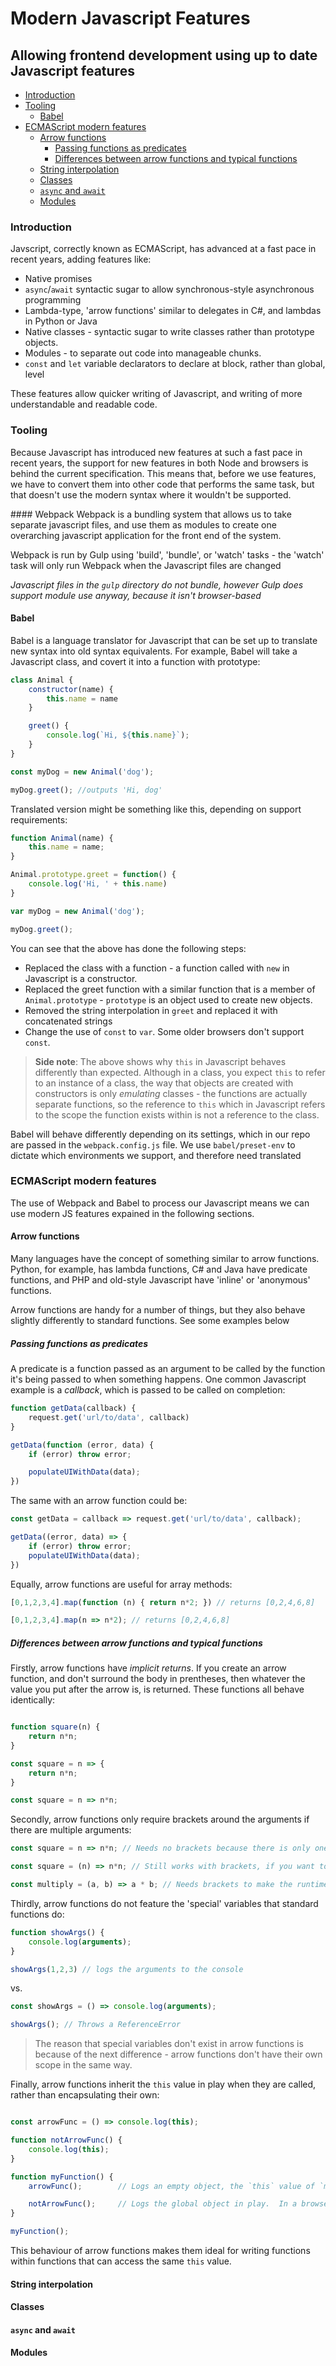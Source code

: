 # Modern Javascript Features                                            <!-- omit in toc -->
## Allowing frontend development using up to date Javascript features   <!-- omit in toc -->

- [Introduction](#Introduction)
- [Tooling](#Tooling)
  - [Babel](#Babel)
- [ECMAScript modern features](#ECMAScript-modern-features)
  - [Arrow functions](#Arrow-functions)
    - [Passing functions as predicates](#Passing-functions-as-predicates)
    - [Differences between arrow functions and typical functions](#Differences-between-arrow-functions-and-typical-functions)
  - [String interpolation](#String-interpolation)
  - [Classes](#Classes)
  - [`async` and `await`](#async-and-await)
  - [Modules](#Modules)

### Introduction
Javscript, correctly known as ECMAScript, has advanced at a fast pace in recent years, adding features like:

* Native promises
* `async`/`await` syntactic sugar to allow synchronous-style asynchronous programming
* Lambda-type, 'arrow functions' similar to delegates in C#, and lambdas in Python or Java
* Native classes - syntactic sugar to write classes rather than prototype objects.
* Modules - to separate out code into manageable chunks.
* `const` and `let` variable declarators to declare at block, rather than global, level

These features allow quicker writing of Javascript, and writing of more understandable and readable code.

### Tooling

Because Javascript has introduced new features at such a fast pace in recent years, the support for new features in both Node and browsers is behind the current specification.  This means that, before we use features, we have to convert them into other code that performs the same task, but that doesn't use the modern syntax where it wouldn't be supported.

#### Webpack
Webpack is a bundling system that allows us to take separate javascript files, and use them as modules to create one overarching javascript application for the front end of the system.

Webpack is run by Gulp using 'build', 'bundle', or 'watch' tasks - the 'watch' task will only run Webpack when the Javascript files are changed

_Javascript files in the `gulp` directory do not bundle, however Gulp does support module use anyway, because it isn't browser-based_

#### Babel
Babel is a language translator for Javascript that can be set up to translate new syntax into old syntax equivalents.  For example, Babel will take a Javascript class, and covert it into a function with prototype:

```javascript
class Animal {
    constructor(name) {
        this.name = name
    }

    greet() {
        console.log(`Hi, ${this.name}`);
    }
}

const myDog = new Animal('dog');

myDog.greet(); //outputs 'Hi, dog'
```

Translated version might be something like this, depending on support requirements:

```javascript
function Animal(name) {
    this.name = name;
}

Animal.prototype.greet = function() {
    console.log('Hi, ' + this.name)
}

var myDog = new Animal('dog');

myDog.greet();
```

You can see that the above has done the following steps:
* Replaced the class with a function - a function called with `new` in Javascript is a constructor.
* Replaced the greet function with a similar function that is a member of `Animal.prototype` - `prototype` is an object used to create new objects.
* Removed the string interpolation in `greet` and replaced it with concatenated strings
* Change the use of `const` to `var`.  Some older browsers don't support `const`.

> **Side note**: The above shows why `this` in Javascript behaves differently than expected.  Although in a class, you expect `this` to refer to an instance of a class, the way that objects are created with constructors is only _emulating_ classes - the functions are actually separate functions, so the reference to `this` which in Javascript refers to the scope the function exists within is not a reference to the class.

Babel will behave differently depending on its settings, which in our repo are passed in the `webpack.config.js` file.  We use `babel/preset-env` to dictate which environments we support, and therefore need translated

### ECMAScript modern features
The use of Webpack and Babel to process our Javascript means we can use modern JS features expained in the following sections.

#### Arrow functions
Many languages have the concept of something similar to arrow functions.  Python, for example, has lambda functions, C# and Java have predicate functions, and PHP and old-style Javascript have 'inline' or 'anonymous' functions.

Arrow functions are handy for a number of things, but they also behave slightly differently to standard functions.  See some examples below

##### Passing functions as predicates
A predicate is a function passed as an argument to be called by the function it's being passed to when something happens.  One common Javascript example is a _callback_, which is passed to be called on completion:

```javascript
function getData(callback) {
    request.get('url/to/data', callback)
}

getData(function (error, data) {
    if (error) throw error;

    populateUIWithData(data);
})
```

The same with an arrow function could be:

```javascript
const getData = callback => request.get('url/to/data', callback);

getData((error, data) => {
    if (error) throw error;
    populateUIWithData(data);
})
```

Equally, arrow functions are useful for array methods:

```javascript
[0,1,2,3,4].map(function (n) { return n*2; }) // returns [0,2,4,6,8]
```

```javascript
[0,1,2,3,4].map(n => n*2); // returns [0,2,4,6,8]
```

##### Differences between arrow functions and typical functions

Firstly, arrow functions have _implicit returns_.  If you create an arrow function, and don't surround the body in prentheses, then whatever the value you put after the arrow is, is returned.  These functions all behave identically:

```javascript

function square(n) {
    return n*n;
}

const square = n => {
    return n*n;
}

const square = n => n*n;
```

Secondly, arrow functions only require brackets around the arguments if there are multiple arguments:

```javascript
const square = n => n*n; // Needs no brackets because there is only one argument

const square = (n) => n*n; // Still works with brackets, if you want to use them

const multiply = (a, b) => a * b; // Needs brackets to make the runtime understand.
```

Thirdly, arrow functions do not feature the 'special' variables that standard functions do:

```javascript
function showArgs() {
    console.log(arguments);
}

showArgs(1,2,3) // logs the arguments to the console
```
vs.
```javascript
const showArgs = () => console.log(arguments);

showArgs(); // Throws a ReferenceError
```

> The reason that special variables don't exist in arrow functions is because of the next difference - arrow functions don't have their own scope in the same way.

Finally, arrow functions inherit the `this` value in play when they are called, rather than encapsulating their own:

```javascript

const arrowFunc = () => console.log(this);

function notArrowFunc() {
    console.log(this);
}

function myFunction() {
    arrowFunc();        // Logs an empty object, the `this` value of `myFunction`

    notArrowFunc();     // Logs the global object in play.  In a browser, this would be `window`
}

myFunction();
```

This behaviour of arrow functions makes them ideal for writing functions within functions that can access the same `this` value.

#### String interpolation

#### Classes

#### `async` and `await`

#### Modules